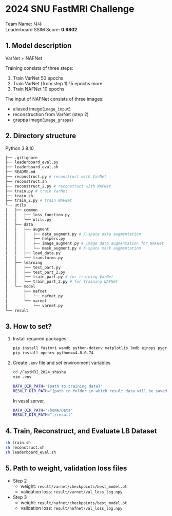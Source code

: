 # 2024 SNU FastMRI Challenge
Team Name: 샤샤  
Leaderboard SSIM Score: **0.9802**

## 1. Model description
VarNet + NAFNet

Training consists of three steps:
1. Train VarNet 50 epochs
2. Train VarNet (from step 1) 15 epochs more
3. Train NAFNet 10 epochs

The input of NAFNet consists of three images:   
- aliased image(`image_input`)
- reconstruction from VarNet (step 2)
- grappa image(`image_grappa`)

## 2. Directory structure
Python 3.8.10

```bash
├── .gitignore
├── leaderboard_eval.py
├── leaderboard_eval.sh
├── README.md
├── reconstruct.py # reconstruct with VarNet
├── reconstruct.sh 
├── reconstruct_2.py # reconstruct with NAFNet
├── train.py # train VarNet
├── train.sh
├── train_2.py # train NAFNet
└── utils
│   ├── common
│   │   ├── loss_function.py
│   │   └── utils.py
│   ├── data
│   │   ├── augment
│   │   │   ├── data_augment.py # K-space data augmentation
│   │   │   ├── helpers.py
│   │   │   ├── image_augment.py # Image data augmentation for NAFNet
│   │   │   └── mask_augment.py # K-space mask augmentation
│   │   ├── load_data.py
│   │   └── transforms.py
│   ├── learning
│   │   ├── test_part.py
│   │   ├── test_part_2.py
│   │   ├── train_part.py # for training VarNet
│   │   └── train_part_2.py # for training NAFNet
│   └── model
│       ├── nafnet
│       │   └── nafnet.py
│       └── varnet
│           └── varnet.py
└── result
```

## 3. How to set?
1. Install required packages
     ```bash
     pip install fastmri wandb python-dotenv matplotlib lmdb einops pygrappa
     pip install opencv-python==4.8.0.74
     ```
    
2. Create `.env` file and set environment variables
   ```bash
   cd /FastMRI_2024_shasha
   vim .env
   ```
   ```bash
   DATA_DIR_PATH="{path to training data}"
   RESULT_DIR_PATH="{path to folder in which result data will be saved}"
   ```
   In vessl server,
   ```bash
   DATA_DIR_PATH="/home/Data"
   RESULT_DIR_PATH="./result"
   ```

## 4. Train, Reconstruct, and Evaluate LB Dataset
```bash
sh train.sh
sh reconstruct.sh
sh leaderboard_eval.sh
```

## 5. Path to weight, validation loss files
- Step 2
     - weight: `result/varnet/checkpoints/best_model.pt`
     - validation loss: `result/varnet/val_loss_log.npy`
- Step 3
     - weight: `result/nafnet/checkpoints/best_model.pt`
     - validation loss: `result/nafnet/val_loss_log.npy`
